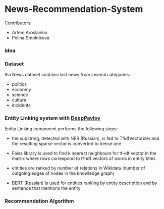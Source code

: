 # News-Recommendation-System

Contributors:
- Artem Aroslankin
- Polina Smolnikova

### Idea

### Dataset
Ria News dataset contains last news from several categories:
- politics
- economy
- science
- culture
- incidents

### Entity Linking system with [DeepPavlov](https://github.com/deepmipt/DeepPavlov)
Entity Linking component performs the following steps:

- the substring, detected with NER (Russian), is fed to TfidfVectorizer and the resulting sparse vector is converted to dense one

- Faiss library is used to find k nearest neighbours for tf-idf vector in the matrix where rows correspond to tf-idf vectors of words in entity titles

- entities are ranked by number of relations in Wikidata (number of outgoing edges of nodes in the knowledge graph)

- BERT (Russian) is used for entities ranking by entity description and by sentence that mentions the entity

### Recommendation Algorithm
